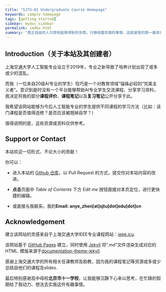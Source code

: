 ```yaml
---
title: "SJTU-AI Undergraduate Course Homepage"
keywords: sample homepage
tags: [getting_started]
sidebar: mydoc_sidebar
permalink: index.html
summary: "真正自由的人只想他能够得到的东西，只做他喜欢做的事情，这就是我的第一基本原理。——卢梭《爱弥儿》"
---
```


## Introduction（关于本站及其创建者）

上海交通大学人工智能专业设立于2019年，专业之新导致了培养计划出现了或多或少的混乱。

而我（一位来自20级AI专业的学生）恰巧是一个对教育领域“锱铢必较的“完美主义者”。意识到是时没有一个平台能够帮助AI专业学生交流课程、分享学习资料，我决定将我的部分**课程评价**、**课程笔记**以及**复习笔记**公开分享于此。

我希望该网站能够为今后人工智能专业的学生提供不同课程的学习方法（比如：该门课程是否值得选修？是否应该被翘掉自学？）

值得说明的是，这些资源或资料仅供参考。

## Support or Contact

本站欢迎一切形式、不论大小的贡献！

你可以：

- 进入本站的 [Github 仓库](https://github.com/anyeZHY/ai-sjtu.github.io)，以 Pull Request 的方式，提交你对本站内容的改进。

- **点击**页面中 *Table of Contents* 下方 *Edit me* 按钮直接对本页定位，进行更快捷的编辑。

- 或直接与我联系，我的**Email: anye_zhen[at]sjtu[dot]edu[dot]cn**



## Acknowledgement


建立该网站的灵感来自于上海交通大学IEEE专业课程网站：[ieee.icu](ieee.icu).

该网站基于 [GitHub Pages](https://pages.github.com) 建立，同时使用 [Jekyll](https://jekyllrb.com) 将“.md”文件渲染生成对应的HTML. 模版来源于[documentation-theme-jekyll](https://github.com/tomjoht/documentation-theme-jekyll).

感谢上海交通大学的所有相关任课教师及助教，因为我的课程笔记等资源或多或少总结自他们的课程及slides.

最后特别感谢高中母校**北京市十一学校**，让我能够沉静下心来以思考，在忙碌的假期给了我动力、想法去实施这件有趣事情。